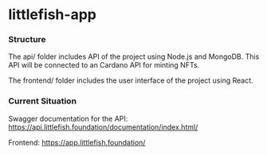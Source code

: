 # littlefish-app

### Structure 
The api/ folder includes API of the project using Node.js and MongoDB. This API will be connected to an Cardano API for minting NFTs.

The frontend/ folder includes the user interface of the project using React. 

### Current Situation
Swagger documentation for the API: https://api.littlefish.foundation/documentation/index.html/

Frontend: https://app.littlefish.foundation/

